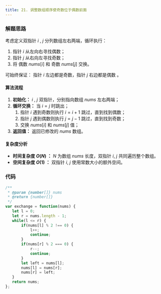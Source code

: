 ```yaml
---
title: 21. 调整数组顺序使奇数位于偶数前面
---
```


### 解题思路

考虑定义双指针 $i$ , $j$ 分列数组左右两端，循环执行：

1. 指针 $i$ 从左向右寻找偶数；
2. 指针 $j$ 从右向左寻找奇数；
3. 将 偶数 $nums[i]$ 和 奇数 $nums[j]$ 交换。

可始终保证： 指针 $i$ 左边都是奇数，指针 $j$ 右边都是偶数 。

#### 算法流程

1. **初始化：** $i$ , $j$ 双指针，分别指向数组 $nums$ 左右两端；
2. **循环交换：** 当 $i = j$ 时跳出；
    1. 指针 $i$ 遇到奇数则执行 $i = i + 1$ 跳过，直到找到偶数；
    2. 指针 $j$ 遇到偶数则执行 $j = j - 1$ 跳过，直到找到奇数；
    3. 交换 $nums[i]$ 和 $nums[j]$ 值；
3. **返回值：** 返回已修改的 $nums$ 数组。

#### 复杂度分析

- **时间复杂度 $O(N)$ ：** $N$ 为数组 $nums$ 长度，双指针 $i$, $j$ 共同遍历整个数组。
- **空间复杂度 $O(1)$ ：** 双指针 $i$, $j$ 使用常数大小的额外空间。

### 代码


```javascript
/**
 * @param {number[]} nums
 * @return {number[]}
 */
var exchange = function(nums) {
   let l = 0;
   let r = nums.length - 1;
   while(l <= r) {
       if(nums[l] % 2 !== 0) {
           l++;
           continue;
       }
       if(nums[r] % 2 === 0) {
           r--;
           continue;
       }
       let left = nums[l];
       nums[l] = nums[r];
       nums[r] = left;
   }
   return nums;
};
```
